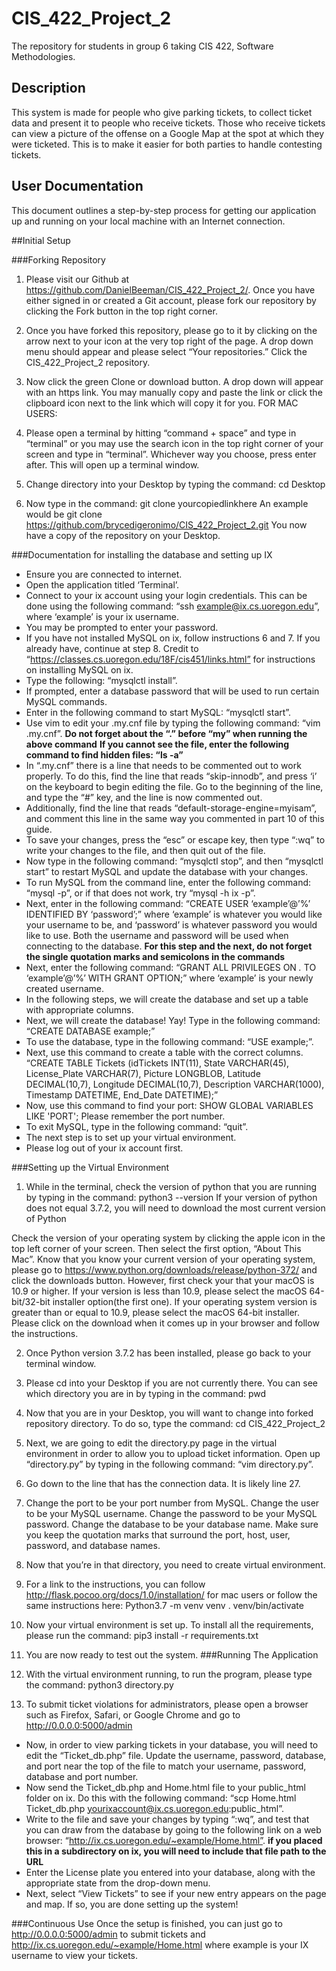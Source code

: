 # CIS_422_Project_2
The repository for students in group 6 taking CIS 422, Software Methodologies. 
## Description
This system is made for people who give parking tickets, to collect ticket data and present it to people who receive tickets. Those who receive tickets can view a picture of the offense on a Google Map at the spot at which they were ticketed. This is to make it easier for both parties to handle contesting tickets.
## User Documentation
This document outlines a step-by-step process for getting our application up and running on your local machine with an Internet connection.

##Initial Setup

###Forking Repository

1. Please visit our Github at https://github.com/DanielBeeman/CIS_422_Project_2/. Once you have either signed in or created a Git account, please fork our repository by clicking the Fork button in the top right corner. 

2. Once you have forked this repository, please go to it by clicking on the arrow next to your icon at the very top right of the page. A drop down menu should appear and please select “Your repositories.” Click the CIS_422_Project_2 repository. 

3. Now click the green Clone or download button. A drop down will appear with an https link. You may manually copy and paste the link or click the clipboard icon next to the link which will copy it for you.
FOR MAC USERS:
4. Please open a terminal by hitting “command + space” and type in “terminal” or you may use the search icon in the top right corner of your screen and type in “terminal”. Whichever way you choose, press enter after. This will open up a terminal window.

5. Change directory into your Desktop by typing the command: cd Desktop

6. Now type in the command: git clone yourcopiedlinkhere 
An example would be 
git clone https://github.com/brycedigeronimo/CIS_422_Project_2.git
You now have a copy of the repository on your Desktop.




###Documentation for installing the database and setting up IX
* Ensure you are connected to internet.
* Open the application titled ‘Terminal’.
* Connect to your ix account using your login credentials. This can be done using the following command: “ssh example@ix.cs.uoregon.edu”, where ‘example’ is your ix username. 
* You may be prompted to enter your password.
* If you have not installed MySQL on ix, follow instructions 6 and 7. If you already have, continue at step 8. Credit to “https://classes.cs.uoregon.edu/18F/cis451/links.html” for instructions on installing MySQL on ix.
* Type the following: “mysqlctl install”.
* If prompted, enter a database password that will be used to run certain MySQL commands.
* Enter in the following command to start MySQL: “mysqlctl start”.
* Use vim to edit your .my.cnf file by typing the following command: “vim .my.cnf”.  **Do not forget about the “.” before “my” when running the above command**                                                   **If you cannot see the file, enter the following command to find hidden files: “ls -a”**
* In “.my.cnf” there is a line that needs to be commented out to work properly. To do this, find the line that reads “skip-innodb”, and press ‘i’ on the keyboard to begin editing the file. Go to the beginning of the line, and type the “#” key, and the line is now commented out. 
* Additionally, find the line that reads “default-storage-engine=myisam”, and comment this line in the same way you commented in part 10 of this guide. 
* To save your changes, press the “esc” or escape key, then type “:wq” to write your changes to the file, and then quit out of the file. 
* Now type in the following command: “mysqlctl stop”, and then “mysqlctl start” to restart MySQL and update the database with your changes. 
* To run MySQL from the command line, enter the following command: “mysql -p”, or if that does not work, try “mysql -h ix -p”.
* Next, enter in the following command: “CREATE USER ‘example’@’%’ IDENTIFIED BY ‘password’;” where ‘example’ is whatever you would like your username to be, and ‘password’ is whatever password you would like to use. Both the username and password will be used when connecting to the database.                                                                                    **For this step and the next, do not forget the single quotation marks and semicolons in the commands**
* Next, enter the following command: “GRANT ALL PRIVILEGES ON *.* TO ‘example’@’%’ WITH GRANT OPTION;” where ‘example’ is your newly created username.
* In the following steps, we will create the database and set up a table with appropriate columns.
* Next, we will create the database! Yay! Type in the following command: “CREATE DATABASE example;”
* To use the database, type in the following command: “USE example;”.
* Next, use this command to create a table with the correct columns. “CREATE TABLE Tickets (idTickets INT(11), State  VARCHAR(45), License_Plate VARCHAR(7), Picture LONGBLOB, Latitude DECIMAL(10,7), Longitude DECIMAL(10,7), Description VARCHAR(1000), Timestamp DATETIME, End_Date DATETIME);”
* Now, use this command to find your port: SHOW GLOBAL VARIABLES LIKE 'PORT'; Please remember the port number.
* To exit MySQL, type in the following command: “quit”.
* The next step is to set up your virtual environment.
* Please log out of your ix account first.


###Setting up the Virtual Environment


1. While in the terminal, check the version of python that you are running by typing in the command: python3 --version
If your version of python does not equal 3.7.2, you will need to download the most current version of Python

Check the version of your operating system by clicking the apple icon in the top left corner of your screen. Then select the first option, “About This Mac”. Know that you know your current version of your operating system, please go to https://www.python.org/downloads/release/python-372/ and click the downloads button. However, first check your that your macOS is 10.9 or higher.
If your version is less than 10.9, please select the macOS 64-bit/32-bit installer option(the first one). If your operating system version is greater than or equal to 10.9, please select the macOS 64-bit installer. Please click on the download when it comes up in your browser and follow the instructions. 

2. Once Python version 3.7.2 has been installed, please go back to your terminal window.

3. Please cd into your Desktop if you are not currently there. You can see which directory you are in by typing in the command: pwd 

4. Now that you are in your Desktop, you will want to change into forked repository directory. To do so, type the command: cd CIS_422_Project_2
5. Next, we are going to edit the directory.py page in the virtual environment in order to allow you to upload ticket information. Open up “directory.py” by typing in the following command: “vim directory.py”. 

6. Go down to the line that has the connection data. It is likely line 27.

7. Change the port to be your port number from MySQL. Change the user to be your MySQL username. Change the password to be your MySQL password. Change the database to be your database name. Make sure you keep the quotation marks that surround the port, host, user, password, and database names.


8. Now that you’re in that directory, you need to create virtual environment.

9. For a link to the instructions, you can follow http://flask.pocoo.org/docs/1.0/installation/ for mac users or follow the same instructions here:
Python3.7 -m venv venv
. venv/bin/activate
10. Now your virtual environment is set up. To install all the requirements, please run the command:  pip3 install -r requirements.txt

11. You are now ready to test out the system. 
###Running The Application

1. With the virtual environment running, to run the program, please type the command: 
python3 directory.py

2. To submit ticket violations for administrators, please open a browser such as Firefox, Safari, or Google Chrome and go to http://0.0.0.0:5000/admin











* Now, in order to view parking tickets in your database, you will need to edit the “Ticket_db.php” file. 
Update the username, password, database, and port near the top of the file to match your username, password, database and port number.
* Now send the Ticket_db.php and Home.html file to your public_html folder on ix. Do this with the following command: “scp Home.html Ticket_db.php yourixaccount@ix.cs.uoregon.edu:public_html”.
* Write to the file and save your changes by typing “:wq”, and test that you can draw from the database by going to the following link on a web browser: “http://ix.cs.uoregon.edu/~example/Home.html”.  **if you placed this in a subdirectory on ix, you will need to include that file path to the URL**
* Enter the License plate you entered into your database, along with the appropriate state from the drop-down menu. 
* Next, select “View Tickets” to see if your new entry appears on the page and map. If so, you are done setting up the system! 


###Continuous Use
Once the setup is finished, you can just go to http://0.0.0.0:5000/admin to submit tickets and http://ix.cs.uoregon.edu/~example/Home.html where example is your IX username to view your tickets.

